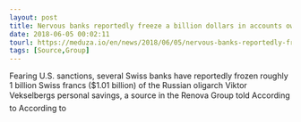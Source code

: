 ```yaml
---
layout: post
title: Nervous banks reportedly freeze a billion dollars in accounts owned by Russian oligarch Viktor Vekselberg
date: 2018-06-05 00:02:11
tourl: https://meduza.io/en/news/2018/06/05/nervous-banks-reportedly-freeze-a-billion-dollars-in-accounts-owned-by-russian-oligarch-viktor-vekselberg
tags: [Source,Group]
---
```

Fearing U.S. sanctions, several Swiss banks have reportedly frozen roughly 1 billion Swiss francs ($1.01 billion) of the Russian oligarch Viktor Vekselbergs personal savings, a source in the Renova Group told According to According to 